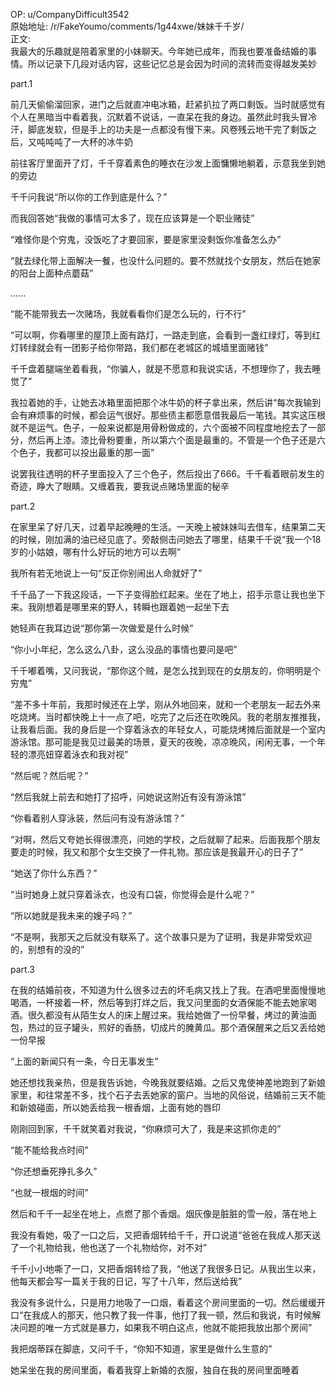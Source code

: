 
OP: u/CompanyDifficult3542  
原始地址: /r/FakeYoumo/comments/1g44xwe/妹妹千千岁/  
正文:  
我最大的乐趣就是陪着家里的小妹聊天。今年她已成年，而我也要准备结婚的事情。所以记录下几段对话内容，这些记忆总是会因为时间的流转而变得越发美妙

part.1

前几天偷偷溜回家，进门之后就直冲电冰箱，赶紧扒拉了两口剩饭。当时就感觉有个人在黑暗当中看着我，沉默着不说话，一直呆在我的身边。虽然此时我头冒冷汗，脚底发软，但是手上的功夫是一点都没有慢下来。风卷残云地干完了剩饭之后，又吨吨吨了一大杯的冰牛奶

前往客厅里面开了灯，千千穿着素色的睡衣在沙发上面慵懒地躺着，示意我坐到她的旁边

千千问我说“所以你的工作到底是什么？”

而我回答她“我做的事情可太多了，现在应该算是一个职业赌徒”

“难怪你是个穷鬼，没饭吃了才要回家，要是家里没剩饭你准备怎么办”

“就去绿化带上面解决一餐，也没什么问题的。要不然就找个女朋友，然后在她家的阳台上面种点蘑菇”

......

“能不能带我去一次赌场，我就看看你们是怎么玩的，行不行”

“可以啊，你看哪里的屋顶上面有路灯，一路走到底，会看到一盏红绿灯，等到红灯转绿就会有一团影子给你带路，我们都在老城区的城墙里面赌钱”

千千盘着腿端坐着看我，“你骗人，就是不愿意和我说实话，不想理你了，我去睡觉了”

我拉着她的手，让她去冰箱里面把那个冰牛奶的杯子拿出来，然后讲“每次我输到会有麻烦事的时候，都会运气很好。那些债主都愿意借我最后一笔钱。其实这压根就不是运气。色子，一般来说都是用骨粉做成的，六个面被不同程度地挖去了一部分，然后再上漆。漆比骨粉要重，所以第六个面是最重的。不管是一个色子还是六个色子，我都可以投出最重的那一面”

说罢我往透明的杯子里面投入了三个色子，然后投出了666。千千看着眼前发生的奇迹，睁大了眼睛。又缠着我，要我说点赌场里面的秘辛

part.2

在家里呆了好几天，过着早起晚睡的生活。一天晚上被妹妹叫去借车，结果第二天的时候，刚加满的油已经见底了。旁敲侧击问她去了哪里，结果千千说“我一个18岁的小姑娘，哪有什么好玩的地方可以去啊”

我所有若无地说上一句“反正你别闹出人命就好了”

千千品了一下我这段话，一下子变得脸红起来。坐在了地上，招手示意让我也坐下来。我刚想着是哪里来的野人，转瞬也跟着她一起坐下去

她轻声在我耳边说“那你第一次做爱是什么时候”

“你小小年纪，怎么这么八卦，这么没品的事情也要问是吧”

千千嘟着嘴，又问我说，“那你这个贼，是怎么找到现在的女朋友的，你明明是个穷鬼”

“差不多十年前，我那时候还在上学，刚从外地回来，就和一个老朋友一起去外来吃烧烤。当时都快晚上十一点了吧，吃完了之后还在吹晚风。我的老朋友推推我，让我看后面。我的身后是一个穿着泳衣的年轻女人，可能烧烤摊后面就是一个室内游泳馆。那可能是我见过最美的场景，夏天的夜晚，凉凉晚风，闲闲无事，一个年轻的漂亮妞穿着泳衣和我对视”

“然后呢？然后呢？”

“然后我就上前去和她打了招呼，问她说这附近有没有游泳馆”

“你看着别人穿泳装，然后问有没有游泳馆？”

“对啊，然后又夸她长得很漂亮，问她的学校，之后就聊了起来。后面我那个朋友要走的时候，我又和那个女生交换了一件礼物。那应该是我最开心的日子了”

“她送了你什么东西？”

“当时她身上就只穿着泳衣，也没有口袋，你觉得会是什么呢？”

“所以她就是我未来的嫂子吗？”

“不是啊，我那天之后就没有联系了。这个故事只是为了证明，我是非常受欢迎的，别想有的没的”

part.3

在我的结婚前夜，不知道为什么很多过去的坏毛病又找上了我。在酒吧里面慢慢地喝酒，一杯接着一杯，然后等到打烊之后，我又问里面的女酒保能不能去她家喝酒。很久都没有从陌生女人的床上醒过来。我给她做了一份早餐，烤过的黄油面包，热过的豆子罐头，煎好的香肠，切成片的腌黄瓜。那个酒保醒来之后又丢给她一份早报

“上面的新闻只有一条，今日无事发生”

她还想找我亲热，但是我告诉她，今晚我就要结婚。之后又鬼使神差地跑到了新娘家里，和往常差不多，找个石子去丢她家的窗户。当地的风俗说，结婚前三天不能和新娘碰面，所以她丢给我一根香烟，上面有她的唇印

刚刚回到家，千千就笑着对我说，“你麻烦可大了，我是来这抓你走的”

“能不能给我点时间”

“你还想垂死挣扎多久”

“也就一根烟的时间”

然后和千千一起坐在地上，点燃了那个香烟。烟灰像是脏脏的雪一般，落在地上

我没有看她，吸了一口之后，又把香烟转给千千，开口说道“爸爸在我成人那天送了一个礼物给我，他也送了一个礼物给你，对不对”

千千小小地嘶了一口，又把香烟转给了我，“他送了我很多日记。从我出生以来，他每天都会写一篇关于我的日记，写了十八年，然后送给我”

我没有多说什么，只是用力地吸了一口烟，看着这个房间里面的一切。然后缓缓开口“在我成人的那天，他只教了我一件事，他打了我一顿，然后和我说，有时候解决问题的唯一方式就是暴力，如果我不明白这点，他就不能把我放出那个房间”

我把烟蒂踩在脚底，又问千千，“你知不知道，家里是做什么生意的”

她呆坐在我的房间里面，看着我穿上新婚的衣服，独自在我的房间里面睡着


